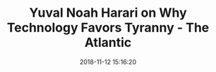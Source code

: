 ---
date: 2018-11-12 15:16:20
link:
  source: pocket
  source_url: https://getpocket.com
  text: Yuval Noah Harari on Why Technology Favors Tyranny - The Atlantic
  url: https://www.theatlantic.com/magazine/archive/2018/10/yuval-noah-harari-technology-tyranny/568330/
slug: yuval-noah-harari-on-why-technology-favors-tyranny-the-atlantic
source: pocket
title: Yuval Noah Harari on Why Technology Favors Tyranny - The Atlantic
---